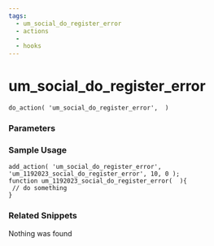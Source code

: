 ```yaml
---
tags: 
  - um_social_do_register_error
  - actions
  - 
  - hooks
---
```

# um\_social\_do\_register\_error

``` php:no-line-numbers
do_action( 'um_social_do_register_error',  )
```
<div class='hook-sep'></div>

### Parameters

<div class='hook-sep'></div>



### Sample Usage

``` php:no-line-numbers
add_action( 'um_social_do_register_error', 'um_1192023_social_do_register_error', 10, 0 );
function um_1192023_social_do_register_error(  ){
 // do something
}
```
<div class='hook-sep'></div>



### Related Snippets

Nothing was found

